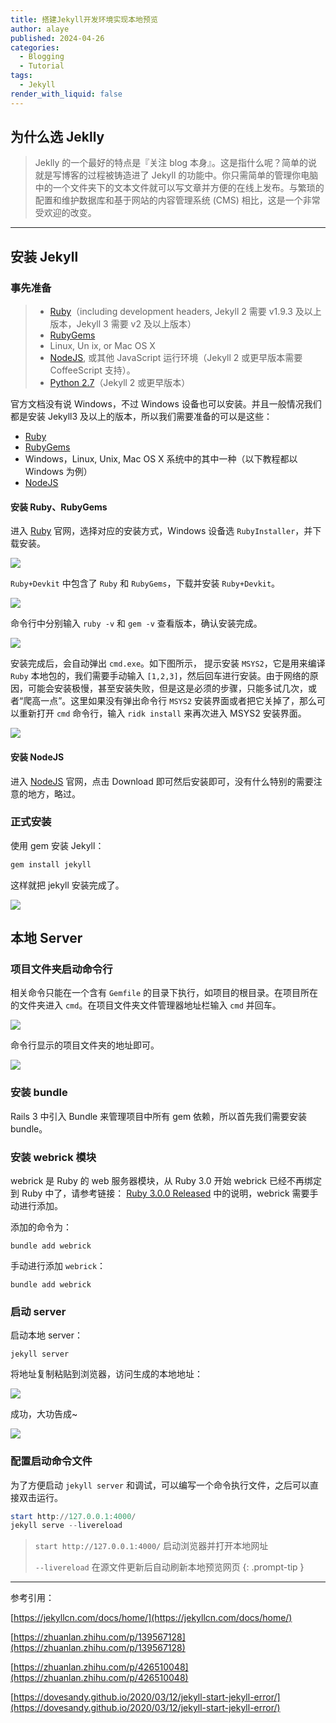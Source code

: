 ```yaml
---
title: 搭建Jekyll开发环境实现本地预览
author: alaye
published: 2024-04-26
categories:
  - Blogging
  - Tutorial
tags:
  - Jekyll
render_with_liquid: false
---
```


## 为什么选 Jeklly

> Jeklly 的一个最好的特点是『关注 blog 本身』。这是指什么呢？简单的说就是写博客的过程被铸造进了 Jekyll 的功能中。你只需简单的管理你电脑中的一个文件夹下的文本文件就可以写文章并方便的在线上发布。与繁琐的配置和维护数据库和基于网站的内容管理系统 (CMS) 相比，这是一个非常受欢迎的改变。

---

## 安装 Jekyll

### 事先准备

> - [Ruby](https://www.ruby-lang.org/en/downloads/)（including development headers, Jekyll 2 需要 v1.9.3 及以上版本，Jekyll 3 需要 v2 及以上版本）
> - [RubyGems](https://rubygems.org/pages/download)
> - Linux, Un ix, or Mac OS X
> - [NodeJS](https://nodejs.org/), 或其他 JavaScript 运行环境（Jekyll 2 或更早版本需要 CoffeeScript 支持）。
> - [Python 2.7](https://www.python.org/downloads/)（Jekyll 2 或更早版本）

官方文档没有说 Windows，不过 Windows 设备也可以安装。并且一般情况我们都是安装 Jekyll3 及以上的版本，所以我们需要准备的可以是这些：

- [Ruby](https://www.ruby-lang.org/en/downloads/)
- [RubyGems](https://rubygems.org/pages/download)
- Windows，Linux, Unix, Mac OS X 系统中的其中一种（以下教程都以 Windows 为例）
- [NodeJS](https://nodejs.org/)

#### 安装 Ruby、RubyGems

进入 [Ruby](https://www.ruby-lang.org/en/downloads/) 官网，选择对应的安装方式，Windows 设备选 `RubyInstaller`，并下载安装。

![](./assets/jekyll-dev-env-setup-for-local-preview/SK2qbzThFodmccxstVgc4njSn3e.png)

`Ruby+Devkit` 中包含了 `Ruby` 和 `RubyGems`，下载并安装 `Ruby+Devkit`。

![](./assets/jekyll-dev-env-setup-for-local-preview/EepDbON7yolhk6xrG75cBcjZnFg.png)

命令行中分别输入 `ruby -v` 和 `gem -v` 查看版本，确认安装完成。

![](./assets/jekyll-dev-env-setup-for-local-preview/EL5AbgSYfozzTPxGtmSc2JgTnsd.png)

安装完成后，会自动弹出 `cmd.exe`。如下图所示， 提示安装 `MSYS2`，它是用来编译 `Ruby` 本地包的，我们需要手动输入 `[1,2,3]`，然后回车进行安装。由于网络的原因，可能会安装极慢，甚至安装失败，但是这是必须的步骤，只能多试几次，或者“爬高一点”。这里如果没有弹出命令行 `MSYS2` 安装界面或者把它关掉了，那么可以重新打开 `cmd` 命令行，输入 `ridk install` 来再次进入 MSYS2 安装界面。

![](./assets/jekyll-dev-env-setup-for-local-preview/W5bSb2am4okrOAxLQZlcUgtwnze.png)

#### 安装 NodeJS

进入 [NodeJS](https://nodejs.org/) 官网，点击 Download 即可然后安装即可，没有什么特别的需要注意的地方，略过。

### 正式安装

使用 gem 安装 Jekyll：

```ruby
gem install jekyll
```

这样就把 jekyll 安装完成了。

![](./assets/jekyll-dev-env-setup-for-local-preview/MTNwbbtzmouPgSxJCQTcWnzDnLd.png)

## 本地 Server

### 项目文件夹启动命令行

相关命令只能在一个含有 `Gemfile` 的目录下执行，如项目的根目录。在项目所在的文件夹进入 `cmd`。在项目文件夹文件管理器地址栏输入 `cmd` 并回车。

![](./assets/jekyll-dev-env-setup-for-local-preview/YpEvbR9Etotft8xfBMYckbtwn3z.png)

命令行显示的项目文件夹的地址即可。

![](./assets/jekyll-dev-env-setup-for-local-preview/RQZib84A7oLlLixZxTccq2x4nXb.png)

### 安装 bundle

Rails 3 中引入 Bundle 来管理项目中所有 gem 依赖，所以首先我们需要安装 bundle。

### 安装 webrick 模块

webrick 是 Ruby 的 web 服务器模块，从 Ruby 3.0 开始 webrick 已经不再绑定到 Ruby 中了，请参考链接： [Ruby 3.0.0 Released](https://link.zhihu.com/?target=https%3A//www.ruby-lang.org/en/news/2020/12/25/ruby-3-0-0-released/) 中的说明，webrick 需要手动进行添加。

添加的命令为：

```
bundle add webrick
```

手动进行添加 `webrick`：

```
bundle add webrick
```

### 启动 server

启动本地 server：

```
jekyll server
```

将地址复制粘贴到浏览器，访问生成的本地地址：

![](./assets/jekyll-dev-env-setup-for-local-preview/O8jzbcgKdo0jH6xLZMDcMPz6nQh.png)

成功，大功告成~

![](./assets/jekyll-dev-env-setup-for-local-preview/M71abr0qXoCkLyx78MkczYKQnKh.png)

### 配置启动命令文件

为了方便启动 `jekyll server` 和调试，可以编写一个命令执行文件，之后可以直接双击运行。

```powershell
start http://127.0.0.1:4000/
jekyll serve --livereload
```

> `start http://127.0.0.1:4000/` 启动浏览器并打开本地网址
> 
> `--livereload` 在源文件更新后自动刷新本地预览网页
{: .prompt-tip }

---

参考引用：

[https://jekyllcn.com/docs/home/](https://jekyllcn.com/docs/home/)

[https://zhuanlan.zhihu.com/p/139567128](https://zhuanlan.zhihu.com/p/139567128)

[https://zhuanlan.zhihu.com/p/426510048](https://zhuanlan.zhihu.com/p/426510048)

[https://dovesandy.github.io/2020/03/12/jekyll-start-jekyll-error/](https://dovesandy.github.io/2020/03/12/jekyll-start-jekyll-error/)
